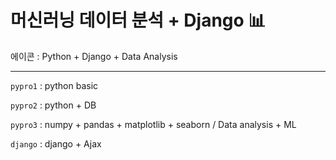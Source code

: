 # 머신러닝 데이터 분석 + Django 📊
에이콘 : Python + Django + Data Analysis
***
<code>pypro1</code> : python basic

<code>pypro2</code> : python + DB

<code>pypro3</code> : numpy + pandas + matplotlib + seaborn / Data analysis + ML

<code>django</code> : django + Ajax
